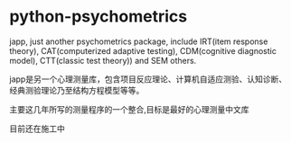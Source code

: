 # python-psychometrics
japp, just another psychometrics package, include IRT(item response theory), CAT(computerized adaptive testing), CDM(cognitive diagnostic model), CTT(classic test theory)) and SEM others. 

japp是另一个心理测量库，包含项目反应理论、计算机自适应测验、认知诊断、经典测验理论乃至结构方程模型等等。

主要这几年所写的测量程序的一个整合,目标是最好的心理测量中文库

目前还在施工中
